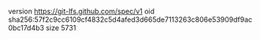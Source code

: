 version https://git-lfs.github.com/spec/v1
oid sha256:57f2c9cc6109cf4832c5d4afed3d665de7113263c806e53909df9ac0bc17d4b3
size 5731
